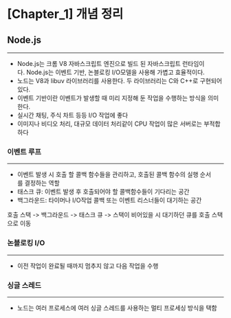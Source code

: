 # [Chapter_1] **개념 정리**

## **Node.js**

---

- Node.js는 크롬 V8 자바스크립트 엔진으로 빌드 된 자바스크립트 런타임이다. Node.js는 이벤트 기반, 논블로킹 I/O모델을 사용해 가볍고 효율적이다.
- 노드는 V8과 libuv 라이브러리를 사용한다. 두 라이브러리는 C와 C++로 구현되어있다.
- 이벤트 기반이란 이벤트가 발생할 때 미리 지정해 둔 작업을 수행하는 방식을 의미한다.
- 실시간 채팅, 주식 차트 등등 I/O 작업에 좋다
- 이미지나 비디오 처리, 대규모 데이터 처리같이 CPU 작업이 많은 서버로는 부적합하다

### **이벤트 루프**

---

- 이벤트 발생 시 호출 할 콜백 함수들을 관리하고, 호출된 콜백 함수의 실행 순서를 결정하는 역할
- 태스크 큐: 이벤트 발생 후 호출되어야 할 콜백함수들이 기다리는 공간
- 백그라운드: 타이머나 I/O작업 콜백 또는 이벤트 리스너들이 대기하는 공간

호출 스택 -> 백그라운드 -> 태스크 큐 -> 스택이 비어있을 시 대기하던 큐를 호출 스택으로 이동

### **논블로킹 I/O**

---

- 이전 작업이 완료될 때까지 멈추지 않고 다음 작업을 수행

### 싱글 스레드

---

- 노드는 여러 프로세스에 여러 싱글 스레드를 사용하는 멀티 프로세싱 방식을 택함
